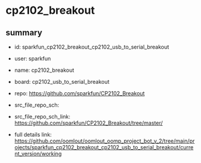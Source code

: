 # cp2102_breakout
 
## summary 
* id: sparkfun_cp2102_breakout_cp2102_usb_to_serial_breakout
* user: sparkfun
* name: cp2102_breakout
* board: cp2102_usb_to_serial_breakout
* repo: https://github.com/sparkfun/CP2102_Breakout



* src_file_repo_sch: 
* src_file_repo_sch_link: https://github.com/sparkfun/CP2102_Breakout/tree/master/
* full details link: https://github.com/oomlout/oomlout_oomp_project_bot_v_2/tree/main/projects/sparkfun_cp2102_breakout_cp2102_usb_to_serial_breakout/current_version/working  







